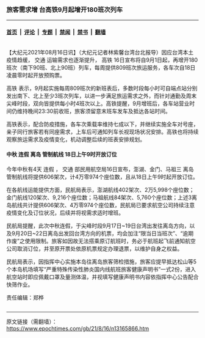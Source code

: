 ### 旅客需求增 台高铁9月起增开180班次列车

---

#### [首页](../../../..?n13165866) &nbsp;|&nbsp; [评论](../../../../../epoch-comment?n13165866) &nbsp;|&nbsp; [专题](../../../../../epoch-special?n13165866) &nbsp;|&nbsp; [禁闻](../../../../../epoch-news?n13165866) &nbsp;|&nbsp; [禁书](../../../../../books?n13165866) &nbsp;|&nbsp; [翻墙](https://github.com/gfw-breaker/nogfw/blob/master/README.md?n13165866)


<div class="column" id="artbody" itemprop="articleBody">
 <!-- article content begin -->
 <p>
  【大纪元2021年08月16日讯】（大纪元记者林紫馨台湾台北报导）因应台湾本土疫情趋缓，
  <ok href="https://www.epochtimes.com/gb/tag/%E4%BA%A4%E9%80%9A.html">
   交通
  </ok>
  运输需求也逐渐提升，
  <ok href="https://www.epochtimes.com/gb/tag/%E9%AB%98%E9%93%81.html">
   高铁
  </ok>
  16日宣布将自9月1日起，再增开180班次（南下90班、北上90班）列车，每周提供809班次旅运服务，各车次自18日凌晨零时起开放预购票。
 </p>
 <p>
  <ok href="https://www.epochtimes.com/gb/tag/%E9%AB%98%E9%93%81.html">
   高铁
  </ok>
  表示，9月起实施每周809班次的新班表后，多数时段每小时可自端点站分别发出南下、北上至少3班次列车，以进一步满足旅运需求之外，而针对通勤及周末尖峰时段，双向皆提供每小时4班次以上。高铁提醒，9月增班后，各车站营业时间仍维持晚间23:30前收班，旅客须留意末班车发车及抵达各站时间。
 </p>
 <p>
  高铁表示，配合防疫措施，各车次乘载率维持七成以下，并继续实施全车对号座，亲子同行旅客若有同座需求，上车后可通知列车长视现场状况安排。高铁也将持续观察旅运需求及疫情变化，机动调整后续的班表安排规划。
 </p>
 <h4>
  中秋
  <ok href="https://www.epochtimes.com/gb/tag/%E8%BF%9E%E5%81%87.html">
   连假
  </ok>
  <ok href="https://www.epochtimes.com/gb/tag/%E7%A6%BB%E5%B2%9B.html">
   离岛
  </ok>
  管制航线 18日上午9时开放订位
 </h4>
 <p>
  今年中秋有4天
  <ok href="https://www.epochtimes.com/gb/tag/%E8%BF%9E%E5%81%87.html">
   连假
  </ok>
  ，
  <ok href="https://www.epochtimes.com/gb/tag/%E4%BA%A4%E9%80%9A.html">
   交通
  </ok>
  部民用航空局16日宣布，澎湖、金门、马祖三
  <ok href="https://www.epochtimes.com/gb/tag/%E7%A6%BB%E5%B2%9B.html">
   离岛
  </ok>
  管制航线将提供606架次，计4万零974个座位数，且从18日上午9时起开放订位。
 </p>
 <p>
  在各航线运能提供方面，民航局表示，澎湖航线402架次、2万5,998个座位数；金门航线120架次、9,216个座位数；马祖航线84架次、5,760个座位数；上述3离岛航线共计提供606架次、4万零974个座位数，民航局已要求航空公司持续注意疫情变化及订位状况，后续并将视需求适时增班。
 </p>
 <p>
  民航局提醒，此次中秋连假，于尖峰时段9月17日~19日台湾出发往离岛方向，以及9月20日~22日离岛出发回台湾方向的机票，均会加注“限当日当班次”、“逾期作废”之使用限制。旅客如因故无法搭乘原订航班时，务必于航班起飞前通知航空公司取消订位，并至原开票处依原机票规定办理退票，以维护自身之权益。
 </p>
 <p>
  民航局表示，因指挥中心实施本岛往离岛旅客筛检措施，旅客应提早抵达松山等5个本岛机场填写“严重特殊传染性肺炎国内线航班旅客健康声明书”一式2份，进入航空站时即应佩戴口罩及量测体温，并视填写健康声明书内容依指挥中心公告配合快筛作业。
 </p>
 <p>
  责任编辑：郑桦
 </p>
 <!-- article content end -->
</div>


---

原文链接（需翻墙）：https://www.epochtimes.com/gb/21/8/16/n13165866.htm